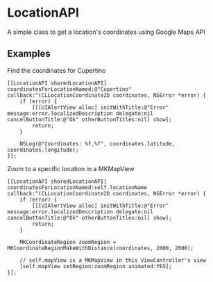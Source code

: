 LocationAPI
===========

A simple class to get a location's coordinates using Google Maps API

Examples
--------

Find the coordinates for Cupertino

	[[LocationAPI sharedLocationAPI] coordinatesForLocationNamed:@"Cupertino" callback:^(CLLocationCoordinate2D coordinates, NSError *error) {
		if (error) {
			[[[UIAlertView alloc] initWithTitle:@"Error" message:error.localizedDescription delegate:nil cancelButtonTitle:@"Ok" otherButtonTitles:nil] show];
			return;
		}

		NSLog(@"Coordinates: %f,%f", coordinates.latitude, coordinates.longitude);
	}];

Zoom to a specific location in a MKMapView

	[[LocationAPI sharedLocationAPI] coordinatesForLocationNamed:self.locationName callback:^(CLLocationCoordinate2D coordinates, NSError *error) {
	    if (error) {
	        [[[UIAlertView alloc] initWithTitle:@"Error" message:error.localizedDescription delegate:nil cancelButtonTitle:@"Ok" otherButtonTitles:nil] show];
	        return;
	    }
    
	    MKCoordinateRegion zoomRegion = MKCoordinateRegionMakeWithDistance(coordinates, 2000, 2000);
	
		// self.mapView is a MKMapView in this ViewController's view
	    [self.mapView setRegion:zoomRegion animated:YES];
	}];

